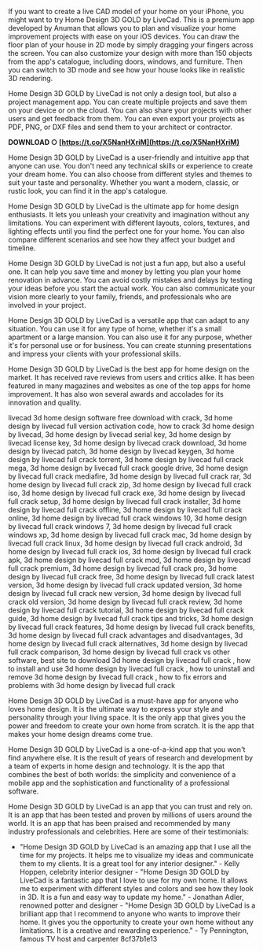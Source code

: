 
 
If you want to create a live CAD model of your home on your iPhone, you might want to try Home Design 3D GOLD by LiveCad. This is a premium app developed by Anuman that allows you to plan and visualize your home improvement projects with ease on your iOS devices. You can draw the floor plan of your house in 2D mode by simply dragging your fingers across the screen. You can also customize your design with more than 150 objects from the app's catalogue, including doors, windows, and furniture. Then you can switch to 3D mode and see how your house looks like in realistic 3D rendering.
  
Home Design 3D GOLD by LiveCad is not only a design tool, but also a project management app. You can create multiple projects and save them on your device or on the cloud. You can also share your projects with other users and get feedback from them. You can even export your projects as PDF, PNG, or DXF files and send them to your architect or contractor.
 
**DOWNLOAD ○ [https://t.co/X5NanHXriM](https://t.co/X5NanHXriM)**


  
Home Design 3D GOLD by LiveCad is a user-friendly and intuitive app that anyone can use. You don't need any technical skills or experience to create your dream home. You can also choose from different styles and themes to suit your taste and personality. Whether you want a modern, classic, or rustic look, you can find it in the app's catalogue.
  
Home Design 3D GOLD by LiveCad is the ultimate app for home design enthusiasts. It lets you unleash your creativity and imagination without any limitations. You can experiment with different layouts, colors, textures, and lighting effects until you find the perfect one for your home. You can also compare different scenarios and see how they affect your budget and timeline.
  
Home Design 3D GOLD by LiveCad is not just a fun app, but also a useful one. It can help you save time and money by letting you plan your home renovation in advance. You can avoid costly mistakes and delays by testing your ideas before you start the actual work. You can also communicate your vision more clearly to your family, friends, and professionals who are involved in your project.
  
Home Design 3D GOLD by LiveCad is a versatile app that can adapt to any situation. You can use it for any type of home, whether it's a small apartment or a large mansion. You can also use it for any purpose, whether it's for personal use or for business. You can create stunning presentations and impress your clients with your professional skills.
  
Home Design 3D GOLD by LiveCad is the best app for home design on the market. It has received rave reviews from users and critics alike. It has been featured in many magazines and websites as one of the top apps for home improvement. It has also won several awards and accolades for its innovation and quality.
 
livecad 3d home design software free download with crack,  3d home design by livecad full version activation code,  how to crack 3d home design by livecad,  3d home design by livecad serial key,  3d home design by livecad license key,  3d home design by livecad crack download,  3d home design by livecad patch,  3d home design by livecad keygen,  3d home design by livecad full crack torrent,  3d home design by livecad full crack mega,  3d home design by livecad full crack google drive,  3d home design by livecad full crack mediafire,  3d home design by livecad full crack rar,  3d home design by livecad full crack zip,  3d home design by livecad full crack iso,  3d home design by livecad full crack exe,  3d home design by livecad full crack setup,  3d home design by livecad full crack installer,  3d home design by livecad full crack offline,  3d home design by livecad full crack online,  3d home design by livecad full crack windows 10,  3d home design by livecad full crack windows 7,  3d home design by livecad full crack windows xp,  3d home design by livecad full crack mac,  3d home design by livecad full crack linux,  3d home design by livecad full crack android,  3d home design by livecad full crack ios,  3d home design by livecad full crack apk,  3d home design by livecad full crack mod,  3d home design by livecad full crack premium,  3d home design by livecad full crack pro,  3d home design by livecad full crack free,  3d home design by livecad full crack latest version,  3d home design by livecad full crack updated version,  3d home design by livecad full crack new version,  3d home design by livecad full crack old version,  3d home design by livecad full crack review,  3d home design by livecad full crack tutorial,  3d home design by livecad full crack guide,  3d home design by livecad full crack tips and tricks,  3d home design by livecad full crack features,  3d home design by livecad full crack benefits,  3d home design by livecad full crack advantages and disadvantages,  3d home design by livecad full crack alternatives,  3d home design by livecad full crack comparison,  3d home design by livecad full crack vs other software,  best site to download 3d home design by livecad full crack ,  how to install and use 3d home design by livecad full crack ,  how to uninstall and remove 3d home design by livecad full crack ,  how to fix errors and problems with 3d home design by livecad full crack
  
Home Design 3D GOLD by LiveCad is a must-have app for anyone who loves home design. It is the ultimate way to express your style and personality through your living space. It is the only app that gives you the power and freedom to create your own home from scratch. It is the app that makes your home design dreams come true.
  
Home Design 3D GOLD by LiveCad is a one-of-a-kind app that you won't find anywhere else. It is the result of years of research and development by a team of experts in home design and technology. It is the app that combines the best of both worlds: the simplicity and convenience of a mobile app and the sophistication and functionality of a professional software.
  
Home Design 3D GOLD by LiveCad is an app that you can trust and rely on. It is an app that has been tested and proven by millions of users around the world. It is an app that has been praised and recommended by many industry professionals and celebrities. Here are some of their testimonials:
  - "Home Design 3D GOLD by LiveCad is an amazing app that I use all the time for my projects. It helps me to visualize my ideas and communicate them to my clients. It is a great tool for any interior designer." - Kelly Hoppen, celebrity interior designer - "Home Design 3D GOLD by LiveCad is a fantastic app that I love to use for my own home. It allows me to experiment with different styles and colors and see how they look in 3D. It is a fun and easy way to update my home." - Jonathan Adler, renowned potter and designer - "Home Design 3D GOLD by LiveCad is a brilliant app that I recommend to anyone who wants to improve their home. It gives you the opportunity to create your own home without any limitations. It is a creative and rewarding experience." - Ty Pennington, famous TV host and carpenter 8cf37b1e13
 
